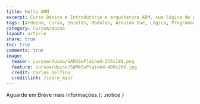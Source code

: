 ```yaml
---
title: Hello ARM
excerpt: Curso Básico e Introdutório a arquitetura ARM, sua lógica de programaçãom e recursos básicos para os primeiros passos
tags: [Arduino, Curso, Shields, Modulos, Arduino Due, Lógica, Programação, FIFO, Algoritimos, Estrutura de Dados, Assembly, ATMel, ARM]
category: CursoArduino
layout: article
share: true
toc: true
comments: true
image:
  teaser: cursoarduino/SAM4SxPlained-255x180.png
  feature: cursoarduino/SAM4SxPlained-400x280.jpg
  credit: Carlos Delfino 
  creditlink: /sobre_min/
---
```

Aguarde em Breve mais Informações.{: .notice }
